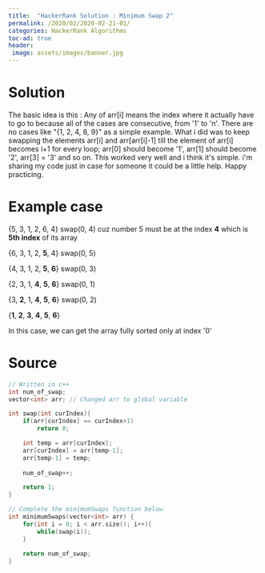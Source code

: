```yaml
---
title:  "HackerRank Solution : Minimum Swap 2"
permalink: /2020/02/2020-02-21-01/
categories: HackerRank Algorithms
toc-ad: true
header:
 image: assets/images/banner.jpg
---
```


# Solution
The basic idea is this : Any of arr[i] means the index where it actually have to go to because all of the cases are consecutive, 
from '1' to 'n'. There are no cases like "{1, 2, 4, 8, 9}" as a simple example. 
What i did was to keep swapping the elements arr[i] and arr[arr[i]-1] till the element of arr[i] becomes i+1 for every loop; 
arr[0] should become '1', arr[1] should become '2', arr[3] = '3' and so on. 
This worked very well and i think it's simple. i'm sharing my code just in case for someone it could be a little help. Happy practicing.

# Example case
{5, 3, 1, 2, 6, 4} swap(0, 4) cuz number 5 must be at the index **4** which is **5th index** of its array  

{6, 3, 1, 2, **5**, 4} swap(0, 5)  

{4, 3, 1, 2, **5**, **6**} swap(0, 3)  

{2, 3, 1, **4**, **5**, **6**} swap(0, 1)  

{3, **2**, 1, **4**, **5**, **6**} swap(0, 2)  

{**1**, **2**, **3**, **4**, **5**, **6**}

In this case, we can get the array fully sorted only at index '0'  

# Source
```cpp
// Written in c++
int num_of_swap;
vector<int> arr; // Changed arr to global variable

int swap(int curIndex){
    if(arr[curIndex] == curIndex+1)
        return 0;

    int temp = arr[curIndex];
    arr[curIndex] = arr[temp-1];
    arr[temp-1] = temp;
		
    num_of_swap++;

    return 1;
}

// Complete the minimumSwaps function below.
int minimumSwaps(vector<int> arr) {
    for(int i = 0; i < arr.size(); i++){
        while(swap(i));
    }
		
    return num_of_swap;
}
```